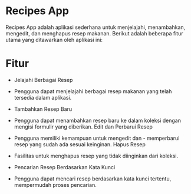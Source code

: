 
# Recipes App


Recipes App adalah aplikasi sederhana untuk menjelajahi, menambahkan, mengedit, dan menghapus resep makanan. Berikut adalah beberapa fitur utama yang ditawarkan oleh aplikasi ini:

# Fitur
- Jelajahi Berbagai Resep

- Pengguna dapat menjelajahi berbagai resep makanan yang telah tersedia dalam aplikasi.
- Tambahkan Resep Baru

- Pengguna dapat menambahkan resep baru ke dalam koleksi dengan mengisi formulir yang diberikan.
Edit dan Perbarui Resep

- Pengguna memiliki kemampuan untuk mengedit dan - memperbarui resep yang sudah ada sesuai keinginan.
Hapus Resep

- Fasilitas untuk menghapus resep yang tidak diinginkan dari koleksi.
- Pencarian Resep Berdasarkan Kata Kunci

- Pengguna dapat mencari resep berdasarkan kata kunci tertentu, mempermudah proses pencarian.

